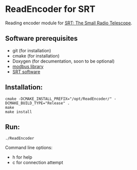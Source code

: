 # ReadEncoder for SRT
Reading encoder module for [SRT: The Small Radio Telescope](https://www.haystack.mit.edu/haystack-public-outreach/srt-the-small-radio-telescope-for-education/).


## Software prerequisites
* git (for installation)
* cmake (for installation)
* Doxygen (for decumentation, soon to be optional)
* [modbus library](https://github.com/stephane/libmodbus)
* [SRT software](https://www.haystack.mit.edu/haystack-public-outreach/srt-the-small-radio-telescope-for-education/)

## Installation:
```
cmake -DCMAKE_INSTALL_PREFIX="/opt/ReadEncoder/" -DCMAKE_BUILD_TYPE="Release" .
make
make install
```

## Run:
```
./ReadEncoder
```
Command line options:
* h for help
* c for connection attempt
